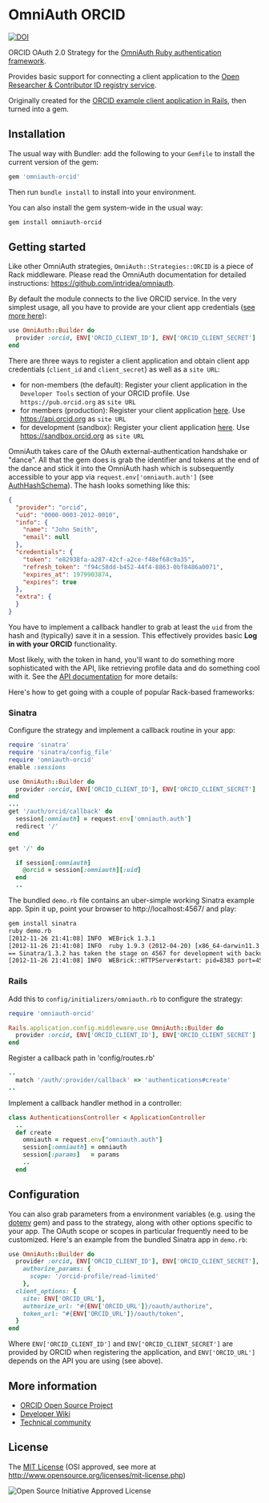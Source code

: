 # OmniAuth ORCID

[![DOI](https://zenodo.org/badge/15088/datacite/omniauth-orcid.svg)](https://zenodo.org/badge/latestdoi/15088/datacite/omniauth-orcid)

ORCID OAuth 2.0 Strategy for the [OmniAuth Ruby authentication framework](http://www.omniauth.org).

Provides basic support for connecting a client application to the [Open Researcher & Contributor ID registry service](http://orcid.org).

Originally created for the [ORCID example client application in Rails](https://github.com/gthorisson/ORCID-example-client-app-rails), then turned into a gem.


## Installation

The usual way with Bundler: add the following to your `Gemfile` to install the current version of the gem:

```ruby
gem 'omniauth-orcid'
```

Then run `bundle install` to install into your environment.

You can also install the gem system-wide in the usual way:

```bash
gem install omniauth-orcid
```


## Getting started

Like other OmniAuth strategies, `OmniAuth::Strategies::ORCID` is a piece of Rack middleware. Please read the OmniAuth documentation for detailed instructions: https://github.com/intridea/omniauth.

By default the module connects to the live ORCID service. In the very simplest usage, all you have to provide are your client app credentials ([see more here](http://support.orcid.org/knowledgebase/articles/116739)):

```ruby
use OmniAuth::Builder do
  provider :orcid, ENV['ORCID_CLIENT_ID'], ENV['ORCID_CLIENT_SECRET']
end
```

There are three ways to register a client application and obtain client app credentials (`client_id` and `client_secret`) as well as a `site URL`:

* for non-members (the default): Register your client application in the `Developer Tools` section of your ORCID profile. Use `https://pub.orcid.org` as `site URL`
* for members (production): Register your client application [here](http://orcid.org/content/register-client-application). Use https://api.orcid.org as `site URL`
* for development (sandbox): Register your client application [here](https://orcid.org/content/register-client-application-sandbox). Use https://sandbox.orcid.org as `site URL`

OmniAuth takes care of the OAuth external-authentication handshake or "dance". All that the gem does is grab the identifier and tokens at the end of the dance and stick it into the OmniAuth hash which is subsequently accessible to your app via `request.env['omniauth.auth']` (see [AuthHashSchema](https://github.com/intridea/omniauth/wiki/Auth-Hash-Schema)). The hash looks something like this:

```json
{
  "provider": "orcid",
  "uid": "0000-0003-2012-0010",
  "info": {
    "name": "John Smith",
    "email": null
  },
  "credentials": {
    "token": "e82938fa-a287-42cf-a2ce-f48ef68c9a35",
    "refresh_token": "f94c58dd-b452-44f4-8863-0bf8486a0071",
    "expires_at": 1979903874,
    "expires": true
  },
  "extra": {
  }
}
```

You have to implement a callback handler to grab at least the `uid` from the hash and (typically) save it in a session. This effectively provides basic **Log in with your ORCID** functionality.

Most likely, with the token in hand, you'll want to do something more sophisticated with the API, like retrieving profile data and do something cool with it. See the [API documentation](http://members.orcid.org/api/api-calls) for more details:

Here's how to get going with a couple of popular Rack-based frameworks:


### Sinatra

Configure the strategy and implement a callback routine in your app:

```ruby
require 'sinatra'
require 'sinatra/config_file'
require 'omniauth-orcid'
enable :sessions

use OmniAuth::Builder do
  provider :orcid, ENV['ORCID_CLIENT_ID'], ENV['ORCID_CLIENT_SECRET']
end
...
get '/auth/orcid/callback' do
  session[:omniauth] = request.env['omniauth.auth']
  redirect '/'
end

get '/' do

  if session[:omniauth]
    @orcid = session[:omniauth][:uid]
  end
  ..
```

The bundled `demo.rb` file contains an uber-simple working Sinatra example app. Spin it up, point your browser to http://localhost:4567/ and play:

```bash
gem install sinatra
ruby demo.rb
[2012-11-26 21:41:08] INFO  WEBrick 1.3.1
[2012-11-26 21:41:08] INFO  ruby 1.9.3 (2012-04-20) [x86_64-darwin11.3.0]
== Sinatra/1.3.2 has taken the stage on 4567 for development with backup from WEBrick
[2012-11-26 21:41:08] INFO  WEBrick::HTTPServer#start: pid=8383 port=4567

```


### Rails


Add this to `config/initializers/omniauth.rb` to configure the strategy:

```ruby
require 'omniauth-orcid'

Rails.application.config.middleware.use OmniAuth::Builder do
  provider :orcid, ENV['ORCID_CLIENT_ID'], ENV['ORCID_CLIENT_SECRET']
end
```

Register a callback path in 'config/routes.rb'

```ruby
..
  match '/auth/:provider/callback' => 'authentications#create'
..
```

Implement a callback handler method in a controller:

```ruby
class AuthenticationsController < ApplicationController
  ..
  def create
    omniauth = request.env["omniauth.auth"]
    session[:omniauth] = omniauth
    session[:params]   = params
    ..
  end
```


## Configuration

You can also grab parameters from a environment variables (e.g. using the [dotenv](https://github.com/bkeepers/dotenv) gem) and pass to the strategy, along with other options specific to your app. The OAuth scope or
scopes in particular frequently need to be customized. Here's an example from the bundled Sinatra app in `demo.rb`:

```ruby
use OmniAuth::Builder do
  provider :orcid, ENV['ORCID_CLIENT_ID'], ENV['ORCID_CLIENT_SECRET'],
    authorize_params: {
      scope: '/orcid-profile/read-limited'
    },
  client_options: {
    site: ENV['ORCID_URL'],
    authorize_url: "#{ENV['ORCID_URL']}/oauth/authorize",
    token_url: "#{ENV['ORCID_URL']}/oauth/token",
  }
end

```
Where `ENV['ORCID_CLIENT_ID']` and `ENV['ORCID_CLIENT_SECRET']` are provided by ORCID when registering the application, and `ENV['ORCID_URL']` depends on the API you are using (see above).


## More information

* [ORCID Open Source Project](https://github.com/ORCID/ORCID-Source)
* [Developer Wiki](https://github.com/ORCID/ORCID-Source/wiki)
* [Technical community](http://orcid.org/about/community/orcid-technical-community)


## License

The [MIT License](license.txt) (OSI approved, see more at http://www.opensource.org/licenses/mit-license.php)

![Open Source Initiative Approved License](http://www.opensource.org/trademarks/opensource/web/opensource-110x95.jpg)
